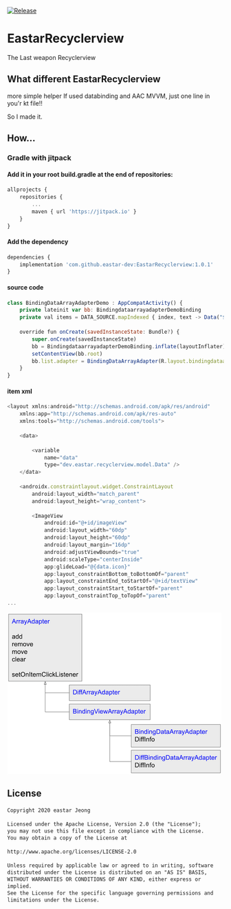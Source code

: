 [![Release](https://jitpack.io/v/eastar-dev/EastarRecyclerview.svg)](https://jitpack.io/#eastar-dev/EastarRecyclerview)

# EastarRecyclerview
The Last weapon Recyclerview

## What different EastarRecyclerview
more simple helper
If used databinding and AAC MVVM, just one line in you'r kt file!!

So I made it.


## How...

### Gradle with jitpack

#### Add it in your root build.gradle at the end of repositories:
```javascript
allprojects {
	repositories {
		...
		maven { url 'https://jitpack.io' }
	}
}
```
#### Add the dependency
```javascript
dependencies {
    implementation 'com.github.eastar-dev:EastarRecyclerview:1.0.1'
}
```

#### source code
```javascript
class BindingDataArrayAdapterDemo : AppCompatActivity() {
    private lateinit var bb: BindingdataarrayadapterDemoBinding
    private val items = DATA_SOURCE.mapIndexed { index, text -> Data("$ICON$index", text) }

    override fun onCreate(savedInstanceState: Bundle?) {
        super.onCreate(savedInstanceState)
        bb = BindingdataarrayadapterDemoBinding.inflate(layoutInflater)
        setContentView(bb.root)
        bb.list.adapter = BindingDataArrayAdapter(R.layout.bindingdataarrayadapter_demo_item, BR.data, items)
    }
}
```

#### item xml
```javascript
<layout xmlns:android="http://schemas.android.com/apk/res/android"
    xmlns:app="http://schemas.android.com/apk/res-auto"
    xmlns:tools="http://schemas.android.com/tools">

    <data>

        <variable
            name="data"
            type="dev.eastar.recyclerview.model.Data" />
    </data>

    <androidx.constraintlayout.widget.ConstraintLayout
        android:layout_width="match_parent"
        android:layout_height="wrap_content">

        <ImageView
            android:id="@+id/imageView"
            android:layout_width="60dp"
            android:layout_height="60dp"
            android:layout_margin="16dp"
            android:adjustViewBounds="true"
            android:scaleType="centerInside"
            app:glideLoad="@{data.icon}"
            app:layout_constraintBottom_toBottomOf="parent"
            app:layout_constraintEnd_toStartOf="@+id/textView"
            app:layout_constraintStart_toStartOf="parent"
            app:layout_constraintTop_toTopOf="parent"
...
```
![Screenshot](https://github.com/eastar-dev/EastarRecyclerview/blob/master/release/clz.png?raw=true)

## License
 ```code
Copyright 2020 eastar Jeong

Licensed under the Apache License, Version 2.0 (the "License");
you may not use this file except in compliance with the License.
You may obtain a copy of the License at

http://www.apache.org/licenses/LICENSE-2.0

Unless required by applicable law or agreed to in writing, software
distributed under the License is distributed on an "AS IS" BASIS,
WITHOUT WARRANTIES OR CONDITIONS OF ANY KIND, either express or implied.
See the License for the specific language governing permissions and
limitations under the License.
```
